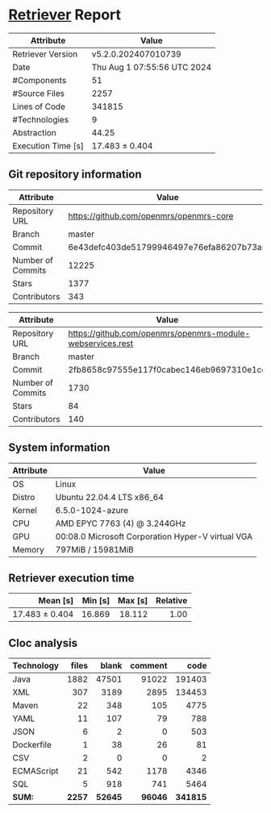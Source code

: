 # [Retriever](https://github.com/PalladioSimulator/Palladio-ReverseEngineering-Retriever) Report
| Attribute          | Value |
| ------------------ | ----- |
| Retriever Version  | v5.2.0.202407010739 |
| Date               | Thu Aug  1 07:55:56 UTC 2024 |
| #Components        | 51 |
| #Source Files      | 2257 |
| Lines of Code      | 341815 |
| #Technologies      | 9 |
| Abstraction        | 44.25 |
| Execution Time [s] | 17.483 ± 0.404  |

## Git repository information
|      Attribute    | Value |
| ----------------- | ----- |
| Repository URL    | https://github.com/openmrs/openmrs-core |
| Branch            | master |
| Commit            | 6e43defc403de51799946497e76efa86207b73a6 |
| Number of Commits | 12225 |
| Stars             | 1377 |
| Contributors      | 343 |

|      Attribute    | Value |
| ----------------- | ----- |
| Repository URL    | https://github.com/openmrs/openmrs-module-webservices.rest |
| Branch            | master |
| Commit            | 2fb8658c97555e117f0cabec146eb9697310e1ce |
| Number of Commits | 1730 |
| Stars             | 84 |
| Contributors      | 140 |


## System information
| Attribute | Value |
| --------- | ----- |
| OS | Linux  |
| Distro | Ubuntu 22.04.4 LTS x86_64  |
| Kernel | 6.5.0-1024-azure  |
| CPU | AMD EPYC 7763 (4) @ 3.244GHz  |
| GPU | 00:08.0 Microsoft Corporation Hyper-V virtual VGA  |
| Memory | 797MiB / 15981MiB  |

## Retriever execution time
| Mean [s] | Min [s] | Max [s] | Relative |
|---:|---:|---:|---:|
| 17.483 ± 0.404 | 16.869 | 18.112 | 1.00 |

## Cloc analysis

<!-- github.com/AlDanial/cloc v 1.90  T=9.52 s (245.8 files/s, 52484.8 lines/s) -->

|Technology|files|blank|comment|code|
|:-------|-------:|-------:|-------:|-------:|
|Java|1882|47501|91022|191403|
|XML|307|3189|2895|134453|
|Maven|22|348|105|4775|
|YAML|11|107|79|788|
|JSON|6|2|0|503|
|Dockerfile|1|38|26|81|
|CSV|2|0|0|2|
|ECMAScript|21|542|1178|4346|
|SQL|5|918|741|5464|
|**SUM:**|**2257**|**52645**|**96046**|**341815**|
